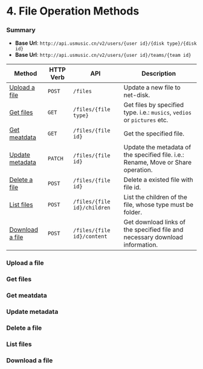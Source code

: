 # 4. File Operation Methods

### Summary

* **Base Url**: `http://api.usmusic.cn/v2/users/{user id}/{disk type}/{disk id}`
* **Base Url**: `http://api.usmusic.cn/v2/users/{user id}/teams/{team id}`

| Method                              | HTTP Verb | API                         | Description                                                                       |
| ----------------------------------- | --------- | --------------------------- | --------------------------------------------------------------------------------- |
| [Upload a file](#updateafile)       | `POST`    | `/files`                    | Update a new file to net-disk.                                                    |
| [Get files](#getfiles)              | `GET`     | `/files/{file type}`        | Get files by specified type. i.e.: `musics`, `vedios` or `pictures` etc.          |
| [Get meatdata](#getmetadata6)       | `GET`     | `/files/{file id}`          | Get the specified file.                                                           |
| [Update metadata](#updatemetadata7) | `PATCH`   | `/files/{file id}`          | Update the metadata of the specified file. i.e.: Rename, Move or Share operation. |
| [Delete a file](#deleteafile)       | `POST`    | `/files/{file id}`          | Delete a existed file with file id.                                               |
| [List files](#listfiles)            | `POST`    | `/files/{file id}/children` | List the children of the file, whose type must be folder.                         |
| [Download a file](#downloadafile)   | `POST`    | `/files/{file id}/content`  | Get download links of the specified file and necessary download information.      |

### <span id="updateafile">Upload a file</span>

### <span id="getfiles">Get files</span>

### <span id="getmetadata6">Get meatdata</span>

### <span id="updatemetadata7">Update metadata</span>

### <span id="deleteafile">Delete a file</span>

### <span id="listfiles">List files</span>

### <span id="downloadafile">Download a file</span>

